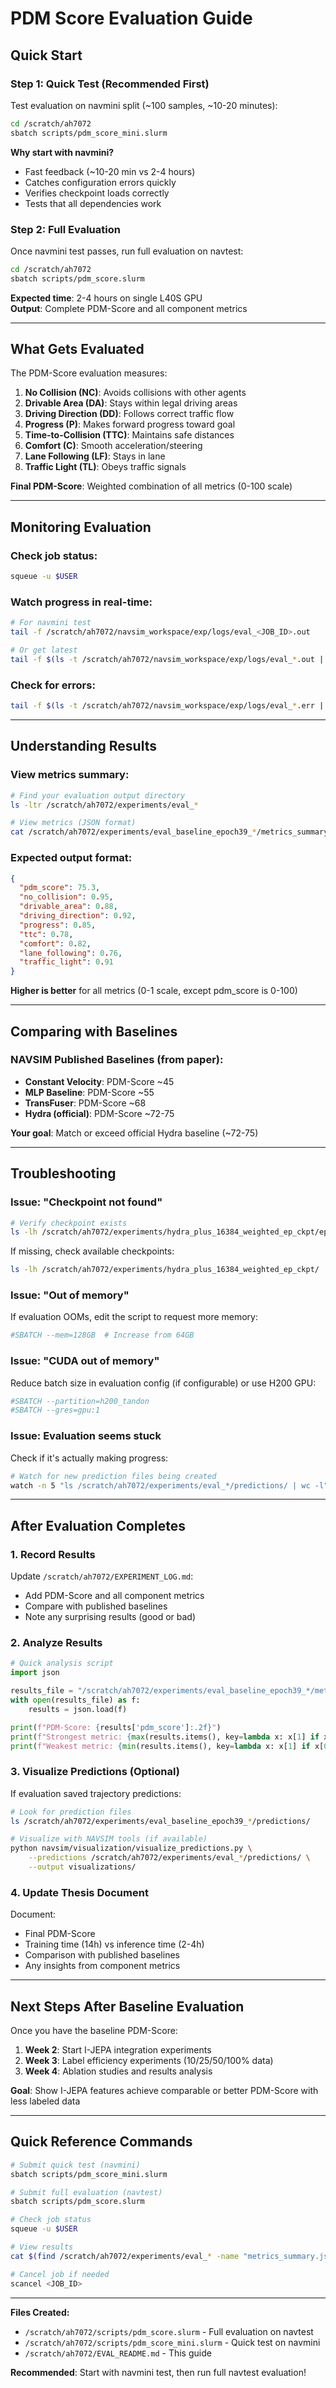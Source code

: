 # PDM Score Evaluation Guide

## Quick Start

### Step 1: Quick Test (Recommended First)
Test evaluation on navmini split (~100 samples, ~10-20 minutes):

```bash
cd /scratch/ah7072
sbatch scripts/pdm_score_mini.slurm
```

**Why start with navmini?**
- Fast feedback (~10-20 min vs 2-4 hours)
- Catches configuration errors quickly
- Verifies checkpoint loads correctly
- Tests that all dependencies work

### Step 2: Full Evaluation
Once navmini test passes, run full evaluation on navtest:

```bash
cd /scratch/ah7072
sbatch scripts/pdm_score.slurm
```

**Expected time**: 2-4 hours on single L40S GPU  
**Output**: Complete PDM-Score and all component metrics

---

## What Gets Evaluated

The PDM-Score evaluation measures:

1. **No Collision (NC)**: Avoids collisions with other agents
2. **Drivable Area (DA)**: Stays within legal driving areas
3. **Driving Direction (DD)**: Follows correct traffic flow
4. **Progress (P)**: Makes forward progress toward goal
5. **Time-to-Collision (TTC)**: Maintains safe distances
6. **Comfort (C)**: Smooth acceleration/steering
7. **Lane Following (LF)**: Stays in lane
8. **Traffic Light (TL)**: Obeys traffic signals

**Final PDM-Score**: Weighted combination of all metrics (0-100 scale)

---

## Monitoring Evaluation

### Check job status:
```bash
squeue -u $USER
```

### Watch progress in real-time:
```bash
# For navmini test
tail -f /scratch/ah7072/navsim_workspace/exp/logs/eval_<JOB_ID>.out

# Or get latest
tail -f $(ls -t /scratch/ah7072/navsim_workspace/exp/logs/eval_*.out | head -1)
```

### Check for errors:
```bash
tail -f $(ls -t /scratch/ah7072/navsim_workspace/exp/logs/eval_*.err | head -1)
```

---

## Understanding Results

### View metrics summary:
```bash
# Find your evaluation output directory
ls -ltr /scratch/ah7072/experiments/eval_*

# View metrics (JSON format)
cat /scratch/ah7072/experiments/eval_baseline_epoch39_*/metrics_summary.json
```

### Expected output format:
```json
{
  "pdm_score": 75.3,
  "no_collision": 0.95,
  "drivable_area": 0.88,
  "driving_direction": 0.92,
  "progress": 0.85,
  "ttc": 0.78,
  "comfort": 0.82,
  "lane_following": 0.76,
  "traffic_light": 0.91
}
```

**Higher is better** for all metrics (0-1 scale, except pdm_score is 0-100)

---

## Comparing with Baselines

### NAVSIM Published Baselines (from paper):
- **Constant Velocity**: PDM-Score ~45
- **MLP Baseline**: PDM-Score ~55
- **TransFuser**: PDM-Score ~68
- **Hydra (official)**: PDM-Score ~72-75

**Your goal**: Match or exceed official Hydra baseline (~72-75)

---

## Troubleshooting

### Issue: "Checkpoint not found"
```bash
# Verify checkpoint exists
ls -lh /scratch/ah7072/experiments/hydra_plus_16384_weighted_ep_ckpt/epoch=39-step=9680.ckpt
```

If missing, check available checkpoints:
```bash
ls -lh /scratch/ah7072/experiments/hydra_plus_16384_weighted_ep_ckpt/
```

### Issue: "Out of memory"
If evaluation OOMs, edit the script to request more memory:
```bash
#SBATCH --mem=128GB  # Increase from 64GB
```

### Issue: "CUDA out of memory"
Reduce batch size in evaluation config (if configurable) or use H200 GPU:
```bash
#SBATCH --partition=h200_tandon
#SBATCH --gres=gpu:1
```

### Issue: Evaluation seems stuck
Check if it's actually making progress:
```bash
# Watch for new prediction files being created
watch -n 5 "ls /scratch/ah7072/experiments/eval_*/predictions/ | wc -l"
```

---

## After Evaluation Completes

### 1. Record Results
Update `/scratch/ah7072/EXPERIMENT_LOG.md`:
- Add PDM-Score and all component metrics
- Compare with published baselines
- Note any surprising results (good or bad)

### 2. Analyze Results
```python
# Quick analysis script
import json

results_file = "/scratch/ah7072/experiments/eval_baseline_epoch39_*/metrics_summary.json"
with open(results_file) as f:
    results = json.load(f)

print(f"PDM-Score: {results['pdm_score']:.2f}")
print(f"Strongest metric: {max(results.items(), key=lambda x: x[1] if x[0] != 'pdm_score' else 0)}")
print(f"Weakest metric: {min(results.items(), key=lambda x: x[1] if x[0] != 'pdm_score' else 1)}")
```

### 3. Visualize Predictions (Optional)
If evaluation saved trajectory predictions:
```bash
# Look for prediction files
ls /scratch/ah7072/experiments/eval_baseline_epoch39_*/predictions/

# Visualize with NAVSIM tools (if available)
python navsim/visualization/visualize_predictions.py \
    --predictions /scratch/ah7072/experiments/eval_*/predictions/ \
    --output visualizations/
```

### 4. Update Thesis Document
Document:
- Final PDM-Score
- Training time (14h) vs inference time (2-4h)
- Comparison with published baselines
- Any insights from component metrics

---

## Next Steps After Baseline Evaluation

Once you have the baseline PDM-Score:

1. **Week 2**: Start I-JEPA integration experiments
2. **Week 3**: Label efficiency experiments (10/25/50/100% data)
3. **Week 4**: Ablation studies and results analysis

**Goal**: Show I-JEPA features achieve comparable or better PDM-Score with less labeled data

---

## Quick Reference Commands

```bash
# Submit quick test (navmini)
sbatch scripts/pdm_score_mini.slurm

# Submit full evaluation (navtest)
sbatch scripts/pdm_score.slurm

# Check job status
squeue -u $USER

# View results
cat $(find /scratch/ah7072/experiments/eval_* -name "metrics_summary.json" | tail -1)

# Cancel job if needed
scancel <JOB_ID>
```

---

**Files Created:**
- `/scratch/ah7072/scripts/pdm_score.slurm` - Full evaluation on navtest
- `/scratch/ah7072/scripts/pdm_score_mini.slurm` - Quick test on navmini
- `/scratch/ah7072/EVAL_README.md` - This guide

**Recommended**: Start with navmini test, then run full navtest evaluation!
